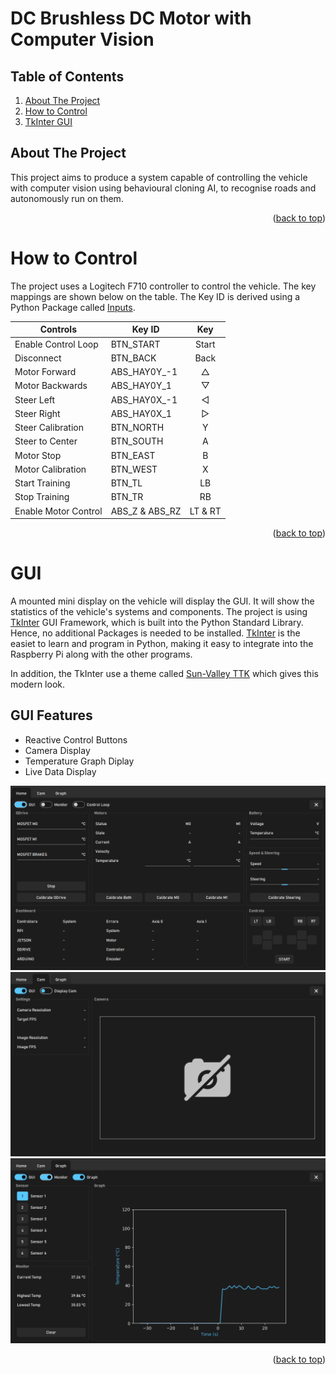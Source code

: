 <a name="readme-top"></a>

# DC Brushless DC Motor with Computer Vision

## Table of Contents
<ol>
  <li><a href="#about-the-project">About The Project</a></li>
  <li><a href="#how-to-control">How to Control</a></li>
  <li><a href="#tkinter-gui">TkInter GUI</a></li>
</ol>

## About The Project
This project aims to produce a system capable of controlling the vehicle with computer vision using behavioural cloning AI, to recognise roads and autonomously run on them.

<p align="right">(<a href="#readme-top">back to top</a>)</p>

# How to Control
The project uses a Logitech F710 controller to control the vehicle. The key mappings are shown below on the table. The Key ID is derived using a Python Package called [Inputs](https://inputs.readthedocs.io/en/latest/).

| Controls             	| Key ID         	| Key     	|
|----------------------	|----------------	|:-------:	|
| Enable Control Loop  	| BTN_START      	| Start   	|
| Disconnect           	| BTN_BACK       	| Back    	|
| Motor Forward        	| ABS_HAY0Y_-1   	| △       	|
| Motor Backwards      	| ABS_HAY0Y_1    	| ▽       	|
| Steer Left           	| ABS_HAY0X_-1   	| ◁       	|
| Steer Right          	| ABS_HAY0X_1    	| ▷       	|
| Steer Calibration    	| BTN_NORTH      	| Y       	|
| Steer to Center      	| BTN_SOUTH      	| A       	|
| Motor Stop           	| BTN_EAST       	| B       	|
| Motor Calibration    	| BTN_WEST       	| X       	|
| Start Training       	| BTN_TL         	| LB      	|
| Stop Training        	| BTN_TR         	| RB      	|
| Enable Motor Control 	| ABS_Z & ABS_RZ 	| LT & RT 	|

<p align="right">(<a href="#readme-top">back to top</a>)</p>

# GUI
A mounted mini display on the vehicle will display the GUI. It will show the statistics of the vehicle's systems and components. The project is using [TkInter](https://docs.python.org/3/library/tk.html) GUI Framework, which is built into the Python Standard Library. Hence, no additional Packages is needed to be installed. [TkInter](https://docs.python.org/3/library/tk.html) is the easiet to learn and program in Python, making it easy to integrate into the Raspberry Pi along with the other programs.

In addition, the TkInter use a theme called [Sun-Valley TTK](https://github.com/rdbende/Sun-Valley-ttk-theme) which gives this modern look.

## GUI Features
- Reactive Control Buttons
- Camera Display
- Temperature Graph Diplay
- Live Data Display

<img src="./GUIs/Images/gui-home-tab.png" alt="GUI Home Tab"/>
<img src="./GUIs/Images/gui-camera-tab.png" alt="GUI Camera Tab"/>
<img src="./GUIs/Images/gui-graph-tab.png" alt="GUI Graph Tab"/>

<p align="right">(<a href="#readme-top">back to top</a>)</p>
